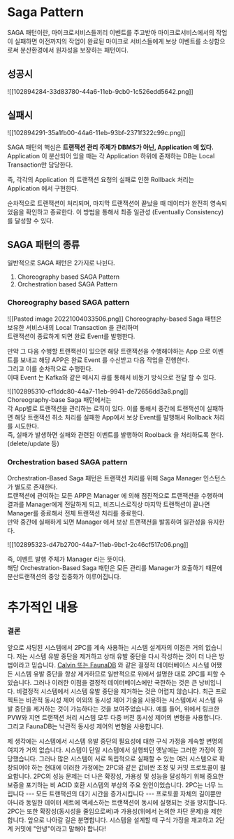 # Saga Pattern
SAGA 패턴이란, 
마이크로서비스들끼리 이벤트를 주고받아 
마이크로서비스에서의 작업이 실패하면 
이전까지의 작업이 완료된 마이크로 서비스들에게 
보상 이벤트를 소싱함으로써 분산환경에서 원자성을 보장하는 패턴이다.  

## 성공시

![[102894284-33d83780-44a6-11eb-9cb0-1c526edd5642.png]]


## 실패시
![[102894291-35a1fb00-44a6-11eb-93bf-2371f322c99c.png]]

SAGA 패턴의 핵심은 **트랜잭션 관리 주체가 DBMS가 아닌, Application 에 있다.**  
Application 이 분산되어 있을 때는 각 Application 하위에 존재하는 DB는 Local Transaction만 담당한다.

즉, 각각의 Application 의 트랜잭션 요청의 실패로 인한 Rollback 처리는 Application 에서 구현한다.

순차적으로 트랜잭션이 처리되며,
마지막 트랜잭션이 끝났을 때 데이터가 완전히 영속되었음을 확인하고 종료한다.
이 방법을 통해서 최종 일관성 (Eventually Consistency) 를 달성할 수 있다. 

## SAGA 패턴의 종류
일반적으로 SAGA 패턴은 2가지로 나뉜다.  
1. Choreography based SAGA Pattern
2. Orchestration based SAGA Pattern

### Choreography based SAGA pattern

![[Pasted image 20221004033506.png]]
Choreography-based Saga 패턴은 
보유한 서비스내의 Local Transaction 을 관리하며  
트랜잭션이 종료하게 되면 완료 Event를 발행한다.   

만약 그 다음 수행할 트랜잭션이 있으면 
해당 트랜잭션을 수행해야하는 App 으로 이벤트를 보내고
해당 APP은 완료 Event 를 수신받고 다음 작업을 진행한다.  
그리고 이를 순차적으로 수행한다.   
이때 Event 는 Kafka와 같은 메시지 큐를 통해서 비동기 방식으로 전달 할 수 있다. 


![[102895310-cf1ddc80-44a7-11eb-9941-de72656dd3a8.png]]
Choreography-base Saga 패턴에서는   
각 App별로 트랜잭션을 관리하는 로직이 있다. 
이를 통해서 중간에 트랜잭션이 실패하면 
해당 트랜잭션 취소 처리를 실패한 App에서 보상 Event를 발행해서 Rollback 처리를 시도한다.  
즉, 실패가 발생하면 실패와 관련된 이벤트를 발행하여 Roolback 을 처리하도록 한다.(delete/update 등)


### Orchestration based SAGA pattern
Orchestration-Based Saga 패턴은 
트랜잭션 처리를 위해 Saga Manager 인스턴스가 별도로 존재한다.   
트랜잭션에 관여하는 모든 APP은 Manager 에 의해 점진적으로 트랜잭션을 수행하며   
결과를 Manager에게 전달하게 되고, 비즈니스로직상 마지막 트랜잭션이 끝나면   
Manager를 종료해서 전체 트랜잭션 처리를 종료한다.   
만약 중간에 실패하게 되면 Manager 에서 보상 트랜잭션을 발동하여 일관성을 유지한다. 

![[102895323-d47b2700-44a7-11eb-9bc1-2c46cf517c06.png]]


즉, 이벤트 발행 주체가 Manager 라는 뜻이다.  
해당 Orchestration-Based Saga 패턴은 모든 관리를 Manager가 호출하기 때문에    
분산트랜잭션의 중앙 집중화가 이루어집니다.     




# 추가적인 내용

### 결론

  

앞으로 샤딩된 시스템에서 2PC를 계속 사용하는 시스템 설계자의 이점은 거의 없습니다. 저는 시스템 유발 중단을 제거하고 상태 유발 중단을 다시 작성하는 것이 더 나은 방법이라고 믿습니다. [Calvin 또는 FaunaDB](https://fauna.com/) 와 같은 결정적 데이터베이스 시스템[](https://fauna.com/) 어쨌든 시스템 유발 중단을 항상 제거하므로 일반적으로 위에서 설명한 대로 2PC를 피할 수 있습니다. 그러나 이러한 이점을 결정적 데이터베이스에만 국한하는 것은 큰 낭비입니다. 비결정적 시스템에서 시스템 유발 중단을 제거하는 것은 어렵지 않습니다. 최근 프로젝트는 비관적 동시성 제어 이외의 동시성 제어 기술을 사용하는 시스템에서 시스템 유발 중단을 제거하는 것이 가능하다는 것을 보여주었습니다. 예를 들어, 위에서 링크한 PVW와 지연 트랜잭션 처리 시스템 모두 다중 버전 동시성 제어의 변형을 사용합니다. 그리고 FaunaDB는 낙관적 동시성 제어의 변형을 사용합니다.

  

제 생각에는 시스템에서 시스템 유발 중단의 필요성에 대한 구식 가정을 계속할 변명의 여지가 거의 없습니다. 시스템이 단일 시스템에서 실행되던 옛날에는 그러한 가정이 정당했습니다. 그러나 많은 시스템이 서로 독립적으로 실패할 수 있는 여러 시스템으로 확장되어야 하는 현대에 이러한 가정에는 2PC와 같은 값비싼 조정 및 커밋 프로토콜이 필요합니다. 2PC의 성능 문제는 더 나은 확장성, 가용성 및 성능을 달성하기 위해 중요한 보증을 포기하는 비 ACID 호환 시스템의 부상의 주요 원인이었습니다. 2PC는 너무 느립니다 --- 모든 트랜잭션의 대기 시간을 증가시킵니다 --- 프로토콜 자체의 길이뿐만 아니라 동일한 데이터 세트에 액세스하는 트랜잭션이 동시에 실행되는 것을 방지합니다. 2PC는 또한 확장성(동시성을 줄임으로써)과 가용성(위에서 논의한 차단 문제)을 제한합니다. 앞으로 나아갈 길은 분명합니다. 시스템을 설계할 때 구식 가정을 재고하고 2단계 커밋에 "안녕"이라고 말해야 합니다!
